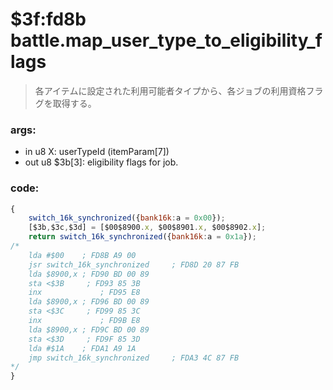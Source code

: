 ﻿
# $3f:fd8b battle.map_user_type_to_eligibility_flags
> 各アイテムに設定された利用可能者タイプから、各ジョブの利用資格フラグを取得する。

### args:
+	in u8 X: userTypeId (itemParam[7])
+	out u8 $3b[3]: eligibility flags for job.

### code:
```js
{
	switch_16k_synchronized({bank16k:a = 0x00});
	[$3b,$3c,$3d] = [$00$8900.x, $00$8901.x, $00$8902.x];
	return switch_16k_synchronized({bank16k:a = 0x1a});
/*
    lda #$00    ; FD8B A9 00
    jsr switch_16k_synchronized     ; FD8D 20 87 FB
    lda $8900,x ; FD90 BD 00 89
    sta <$3B     ; FD93 85 3B
    inx             ; FD95 E8
    lda $8900,x ; FD96 BD 00 89
    sta <$3C     ; FD99 85 3C
    inx             ; FD9B E8
    lda $8900,x ; FD9C BD 00 89
    sta <$3D     ; FD9F 85 3D
    lda #$1A    ; FDA1 A9 1A
	jmp switch_16k_synchronized     ; FDA3 4C 87 FB
*/
}
```


